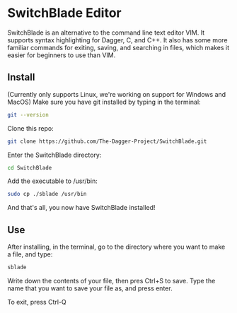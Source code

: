 # SwitchBlade Editor
SwitchBlade is an alternative to the command line text editor VIM. It supports syntax highlighting for Dagger, C, and C++. It also has some more familiar commands for exiting, saving, and searching in files, which makes it easier for beginners to use than VIM. 

## Install
(Currently only supports Linux, we're working on support for Windows and MacOS)
Make sure you have git installed by typing in the terminal:

```bash
git --version
```
Clone this repo:

```bash
git clone https://github.com/The-Dagger-Project/SwitchBlade.git
```
Enter the SwitchBlade directory:

```bash
cd SwitchBlade
```
Add the executable to /usr/bin:

```bash
sudo cp ./sblade /usr/bin
```

And that's all, you now have SwitchBlade installed!

## Use
After installing, in the terminal, go to the directory where you want to make a file, and type:

```bash
sblade
```

Write down the contents of your file, then pres Ctrl+S to save. Type the name that you want to save your file as, and press enter.

To exit, press Ctrl-Q